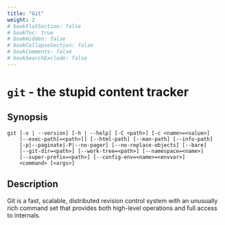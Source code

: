 ```yaml
---
title: "Git"
weight: 2
# bookFlatSection: false
# bookToc: true
# bookHidden: false
# bookCollapseSection: false
# bookComments: false
# bookSearchExclude: false
---
```


# `git` - the stupid content tracker

## Synopsis

```
git [-v | --version] [-h | --help] [-C <path>] [-c <name>=<value>]
    [--exec-path[=<path>]] [--html-path] [--man-path] [--info-path]
    [-p|--paginate|-P|--no-pager] [--no-replace-objects] [--bare]
    [--git-dir=<path>] [--work-tree=<path>] [--namespace=<name>]
    [--super-prefix=<path>] [--config-env=<name>=<envvar>]
    <command> [<args>]
```

## Description

Git is a fast, scalable, distributed revision control system with an unusually rich command set that provides both high-level operations and full access to internals.